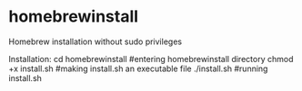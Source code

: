 # homebrewinstall
Homebrew installation without sudo privileges

Installation:
cd homebrewinstall #entering homebrewinstall directory
chmod +x install.sh #making install.sh an executable file
./install.sh #running install.sh
